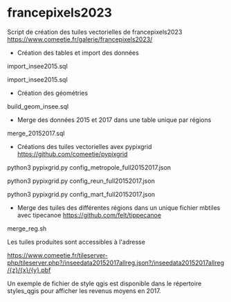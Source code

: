 # francepixels2023

Script de création des tuiles vectorielles de francepixels2023 https://www.comeetie.fr/galerie/francepixels2023/

- Création des tables et import des données

import_insee2015.sql

import_insee2015.sql

- Création des géométries

build_geom_insee.sql

- Merge des données 2015 et 2017 dans une table unique par régions

merge_20152017.sql

- Créations des tuiles vectorielles avex pypixgrid https://github.com/comeetie/pypixgrid

python3 pypixgrid.py config_metropole_full20152017.json

python3 pypixgrid.py config_reun_full20152017.json

python3 pypixgrid.py config_mart_full20152017.json

- Merge des tuiles des différentes régions dans un unique fichier mbtiles avec tipecanoe https://github.com/felt/tippecanoe

merge_reg.sh

Les tuiles produites sont accessibles à l'adresse 

https://www.comeetie.fr/tileserver-php/tileserver.php?/inseedata20152017allreg.json?/inseedata20152017allreg/{z}/{x}/{y}.pbf

Un exemple de fichier de style qgis est disponible dans le répertoire styles_qgis pour afficher les revenus moyens en 2017.




